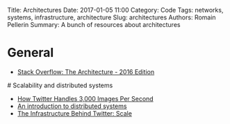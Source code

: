 Title: Architectures
Date: 2017-01-05 11:00
Category: Code
Tags: networks, systems, infrastructure, architecture
Slug: architectures
Authors: Romain Pellerin
Summary: A bunch of resources about architectures

# General

- [Stack Overflow: The Architecture - 2016 Edition](http://nickcraver.com/blog/2016/02/17/stack-overflow-the-architecture-2016-edition/)

# Scalability and distributed systems

- [How Twitter Handles 3,000 Images Per Second](http://highscalability.com/blog/2016/4/20/how-twitter-handles-3000-images-per-second.html)
- [An introduction to distributed systems](https://github.com/aphyr/distsys-class/blob/master/README.markdown)
- [The Infrastructure Behind Twitter: Scale](https://blog.twitter.com/2017/the-infrastructure-behind-twitter-scale)
